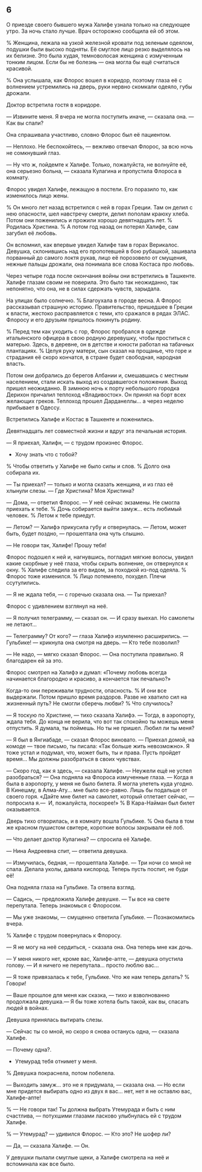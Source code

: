## 6

О приезде своего бывшего мужа Халифе узнала только на следующее утро.
За ночь стало лучше.
Врач осторожно сообщила ей об этом.

% Женщина, лежала на узкой железной кровати под зеленым одеялом, подушки были высоко подняты.
Её смуглое лицо резко выделялось на их белизне.
Это была худая, темноволосая женщина с измученным тонким лицом.
Если бы не болезнь — она могла бы ещё считаться красивой.

% Она услышала, как Флорос вошел в коридор, поэтому глаза её с волнением устремились на дверь, руки нервно скомкали одеяло, губы дрожали.

Доктор встретила гостя в коридоре.

— Извините меня.
Я вчера не могла поступить иначе, — сказала она. — Как вы спали?

Она спрашивала участливо, словно Флорос был её пациентом.

— Неплохо.
Не беспокойтесь, — вежливо отвечал Флорос, за всю ночь не сомкнувший глаз.

— Ну что ж, пойдемте к Халифе.
Только, пожалуйста, не волнуйте её, она серьезно больна, — сказала Кулагина и пропустила Флороса в комнату.

Флорос увидел Халифе, лежащую в постели.
Его поразило то, как изменилось лицо жены.

% Он много лет назад встретился с ней в горах Греции.
Там он делил с нею опасности, шел навстречу смерти, делил пополам краюху хлеба.
Потом они поженились и прожили хорошо девятнадцать лет.
% Родилась Христина.
% А потом год назад он потерял Халифе, сам загубил её любовь.

Он вспомнил, как впервые увидел Халифе там в горах Верикалос.
Девушка, склонившись над его пропотевшей в бою рубашкой, зашивала порванный до самого локтя рукав, лицо её порозовело от смущения, нежные пальцы дрожали, она понимала все слова Костаса про любовь.

Через четыре года после окончания войны они встретились в Ташкенте.
Халифе глазам своим не поверила.
Это было так неожиданно, так непонятно, что она, не в силах сдержать чувств, зарыдала.

На улицах было солнечно.
% Благоухала в городе весна.
А Флорос рассказывал страшную историю.
Правительство, пришедшее в Греции к власти, жестоко расправляется с теми, кто сражался в рядах ЭЛАС.
Флоросу и его друзьям пришлось покинуть родину.

% Перед тем как уходить с гор, Флорос пробрался в одежде итальянского офицера в свою родную деревушку, чтобы проститься с матерью.
Здесь, в деревне, он в детстве и юности работал на табачных плантациях.
% Целуя руку матери, сын сказал на прощанье, что горе и страдания её скоро кончатся, в стране будет свободная, народная власть.

Потом они добрались до берегов Албании и, смешавшись с местным населением, стали искать выход из создавшегося положения.
Выход пришел неожиданно.
В зимнюю ночь к порту небольшого городка Дерихон причалил теплоход «Владивосток».
Он принял на борт всех желающих греков.
Теплоход прошел Дарданеллы... а через неделю прибывает в Одессу.

Встретились Халифе и Костас в Ташкенте и поженились.

Девятнадцать лет совместной жизни и вдруг эта печальная история.

— Я приехал, Халифн, — с трудом произнес Флорос.
- Хочу знать что с тобой?

% Чтобы ответить у Халифе не было силы и слов.
% Долго она собирала их.

— Ты приехал? — только и могла сказать женщина, и из глаз её хлынули слезы. — Где Христина?
Моя Христина?

— Дома, — ответил Флорос. — У неё сейчас экзамены.
Не смогла приехать к тебе.
% Дочь собирается выйти замуж... есть любимый человек.
% Летом к тебе приедут.

— Летом? — Халифэ прикусила губу и отвернулась. — Летом, может быть, будет поздно, — прошептала она чуть слышно.

— Не говори так, Халифе!
Прошу тебя!

Флорос подошел к ней и, нагнувшись, погладил мягкие волосы, увидел какие скорбные у неё глаза, чтобы скрыть волнение, он отвернулся к окну.
% Халифе следила за его видом, за походкой из-под одеяла.
% Флорос тоже изменился.
% Лицо потемнело, похудел.
Плечи ссутулились.

— Я не ждала тебя, — с горечью сказала она.
— Ты приехал?

Флорос с удивлением взглянул на неё.

— Я получил телеграмму, — сказал он. — И сразу выехал.
Но самолеты не летают...

— Телеграмму?
От кого? — глаза Халифэ изумленно расширились. — Гульбике! — крикнула она смотря на дверь. — Кто тебе позволил?

— Не надо, — мягко сказал Флорос. — Она поступила правильно.
Я благодарен ей за это.

Флорос смотрел на Халифэ и думал: «Почему любовь всегда начинается благородно и красиво, а кончается так печально?»

Когда-то они переживали трудности, опасность.
% И они все выдержали.
Потом пришло время раздоров.
Разве не хватило сил на жизненный путь?
Не смогли сберечь любви?
% Что случилось?

— Я тоскую по Христине, — тихо сказала Халифэ.
— Тогда, в аэропорту, ждала тебя.
До конца не верила, что вот так спокойно ты можешь меня отпустить.
Я думала, ты поймешь.
Но ты не пришел.
Любил ли ты меня?

— Я был в Янгиабаде, — сказал Флорос виновато. — Приехал домой, на комоде — твое письмо, ты писала: «Так больше жить невозможно».
Я тоже устал и подумал, что, может быть, ты и права.
Пусть пройдет время... Мы должны разобраться в своих чувствах.

— Скоро год, как я здесь, — сказала Халифе. — Неужели ещё не успел разобраться? — Она подняла на Флороса измученные глаза. — Когда я была в аэропорту, у меня не было билета.
Я могла улететь куда угодно.
В Кинешму, в Алма-Ату... мне было все-равно.
Лишь бы подальше от своего горя.
«Дайте мне билет на самолет, который отлетает сейчас, — попросила я.—  И, пожалуйста, поскорее!»
% В Кара-Найман был билет оказывается.

Дверь тихо отворилась, и в комнату вошла Гульбике.
% Она была в том же красном пушистом свитере, короткие волосы закрывали её лоб.

— Что делает доктор Кулагина? — спросила её Халифе.

— Нина Андреевна спит, — ответила девушка.

— Измучилась, бедная, — прошептала Халифе. — Три ночи со мной не спала.
Делала уколы, давала кислород.
Теперь пусть поспит, не буди её!

Она подняла глаза на Гульбике.
Та отвела взгляд.

— Садись, — предложила Халифе девушке. — Ты все на свете перепутала.
Теперь знакомься с Флоросом.

— Мы уже знакомы, — смущенно ответила Гульбике. — Познакомились вчера.

% Халифе с трудом повернулась к Флоросу.

— Я не могу на неё сердиться, - сказала она.
Она теперь мне как дочь.

— У меня никого нет, кроме вас, Халифе-апте, — девушка опустила голову. — И я ничего не перепутала... просто люблю вас...

— Я тоже привязалась к тебе, Гульбике.
Что же нам теперь делать?
% Говори!

— Ваше прошлое для меня как сказка, — тихо и взволнованно продолжала девушка.— Я бы тоже хотела быть такой, как вы, спасать людей в войнах.

Девушка принялась вытирать слезы.

— Сейчас ты со мной, но скоро я снова останусь одна, — сказала Халифе.

— Почему одна?.

- Утемурад тебя отнимет у меня.

% Девушка покраснела, потом побелела.

— Выходить замуж... это не я придумала, — сказала она. — Но если мне придется выбирать одно из двух я вас... нет, нет я не оставлю вас, Халифе-апте!

% — Не говори так!
Ты должна выбрать Утемурада и быть с ним счастлива, — потухшими глазами ласково улыбнулась ей с трудом Халифе.

% — Утемурад? — удивился Флорос. — Кто это?
Не шофер ли?

— Да, — сказала Халифе. — Он.

У девушки пылали смуглые щеки, а Халифе смотрела на неё и вспоминала как все было.
